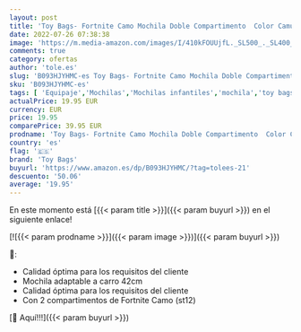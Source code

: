 ```yaml
---
layout: post
title: 'Toy Bags- Fortnite Camo Mochila Doble Compartimento  Color Camuflaje  M  T434-836 '
date: 2022-07-26 07:38:38
image: 'https://m.media-amazon.com/images/I/410kFOUUjfL._SL500_._SL400_.jpg'
comments: true
category: ofertas
author: 'tole.es'
slug: 'B093HJYHMC-es Toy Bags- Fortnite Camo Mochila Doble Compartimento Color...'
sku: 'B093HJYHMC-es'
tags: [ 'Equipaje','Mochilas','Mochilas infantiles','mochila','toy bags','🇪🇸', ]
actualPrice: 19.95 EUR
currency: EUR
price: 19.95
comparePrice: 39.95 EUR
prodname: 'Toy Bags- Fortnite Camo Mochila Doble Compartimento  Color Camuflaje  M  T434-836 '
country: 'es'
flag: '🇪🇸'
brand: 'Toy Bags'
buyurl: 'https://www.amazon.es/dp/B093HJYHMC/?tag=tolees-21'
descuento: '50.06'
average: '19.95'
---
```


En este momento está [{{< param title >}}]({{< param buyurl >}}) en el siguiente enlace!

[![{{< param prodname >}}]({{< param image >}})]({{< param buyurl >}})

🔎:

- Calidad óptima para los requisitos del cliente
- Mochila adaptable a carro 42cm
- Calidad óptima para los requisitos del cliente
- Con 2 compartimentos de Fortnite Camo (st12)

[🛒 Aquí!!!]({{< param buyurl >}})
